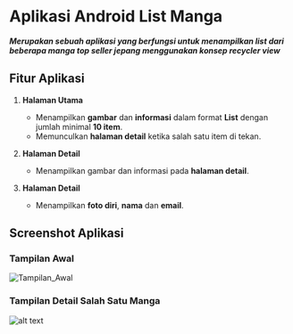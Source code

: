 # Aplikasi Android List Manga

***Merupakan sebuah aplikasi yang berfungsi untuk menampilkan list dari beberapa manga top seller jepang menggunakan konsep recycler view***
## Fitur Aplikasi

1. **Halaman Utama**
   * Menampilkan **gambar** dan **informasi** dalam format **List** dengan jumlah minimal **10 item**.
   * Memunculkan **halaman detail** ketika salah satu item di tekan.
   
2. **Halaman Detail**
   * Menampilkan gambar dan informasi pada **halaman detail**.
   
3. **Halaman Detail**
   * Menampilkan **foto diri**, **nama** dan **email**.
   
## Screenshot Aplikasi

### Tampilan Awal
![Tampilan_Awal](https://i.ibb.co/PzzN2Q6/Screenshot-2020-01-11-23-15-13-762-com-example-mangaapp.jpg)

### Tampilan Detail Salah Satu Manga
![alt text](https://i.ibb.co/5Wjpdj2/Screenshot-2020-01-11-23-28-12-552-com-example-mangaapp.jpg)

